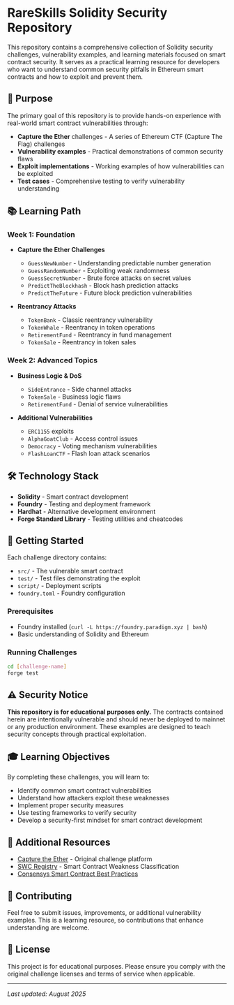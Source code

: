 # RareSkills Solidity Security Repository

This repository contains a comprehensive collection of Solidity security challenges, vulnerability examples, and learning materials focused on smart contract security. It serves as a practical learning resource for developers who want to understand common security pitfalls in Ethereum smart contracts and how to exploit and prevent them.

## 🎯 Purpose

The primary goal of this repository is to provide hands-on experience with real-world smart contract vulnerabilities through:
- **Capture the Ether** challenges - A series of Ethereum CTF (Capture The Flag) challenges
- **Vulnerability examples** - Practical demonstrations of common security flaws
- **Exploit implementations** - Working examples of how vulnerabilities can be exploited
- **Test cases** - Comprehensive testing to verify vulnerability understanding

## 📚 Learning Path

### Week 1: Foundation
- **Capture the Ether Challenges**
  - `GuessNewNumber` - Understanding predictable number generation
  - `GuessRandomNumber` - Exploiting weak randomness
  - `GuessSecretNumber` - Brute force attacks on secret values
  - `PredictTheBlockhash` - Block hash prediction attacks
  - `PredictTheFuture` - Future block prediction vulnerabilities

- **Reentrancy Attacks**
  - `TokenBank` - Classic reentrancy vulnerability
  - `TokenWhale` - Reentrancy in token operations
  - `RetirementFund` - Reentrancy in fund management
  - `TokenSale` - Reentrancy in token sales

### Week 2: Advanced Topics
- **Business Logic & DoS**
  - `SideEntrance` - Side channel attacks
  - `TokenSale` - Business logic flaws
  - `RetirementFund` - Denial of service vulnerabilities

- **Additional Vulnerabilities**
  - `ERC1155` exploits
  - `AlphaGoatClub` - Access control issues
  - `Democracy` - Voting mechanism vulnerabilities
  - `FlashLoanCTF` - Flash loan attack scenarios

## 🛠️ Technology Stack

- **Solidity** - Smart contract development
- **Foundry** - Testing and deployment framework
- **Hardhat** - Alternative development environment
- **Forge Standard Library** - Testing utilities and cheatcodes

## 🚀 Getting Started

Each challenge directory contains:
- `src/` - The vulnerable smart contract
- `test/` - Test files demonstrating the exploit
- `script/` - Deployment scripts
- `foundry.toml` - Foundry configuration

### Prerequisites
- Foundry installed (`curl -L https://foundry.paradigm.xyz | bash`)
- Basic understanding of Solidity and Ethereum

### Running Challenges
```bash
cd [challenge-name]
forge test
```

## ⚠️ Security Notice

**This repository is for educational purposes only.** The contracts contained herein are intentionally vulnerable and should never be deployed to mainnet or any production environment. These examples are designed to teach security concepts through practical exploitation.

## 🎓 Learning Objectives

By completing these challenges, you will learn to:
- Identify common smart contract vulnerabilities
- Understand how attackers exploit these weaknesses
- Implement proper security measures
- Use testing frameworks to verify security
- Develop a security-first mindset for smart contract development

## 📖 Additional Resources

- [Capture the Ether](https://capturetheether.com/) - Original challenge platform
- [SWC Registry](https://swcregistry.io/) - Smart Contract Weakness Classification
- [Consensys Smart Contract Best Practices](https://consensys.net/blog/developers/smart-contract-security-best-practices/)

## 🤝 Contributing

Feel free to submit issues, improvements, or additional vulnerability examples. This is a learning resource, so contributions that enhance understanding are welcome.

## 📄 License

This project is for educational purposes. Please ensure you comply with the original challenge licenses and terms of service when applicable.

---

*Last updated: August 2025*  